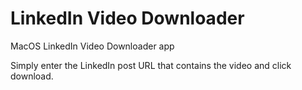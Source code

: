# LinkedIn Video Downloader
MacOS LinkedIn Video Downloader app

Simply enter the LinkedIn post URL that contains the video and click download. 
